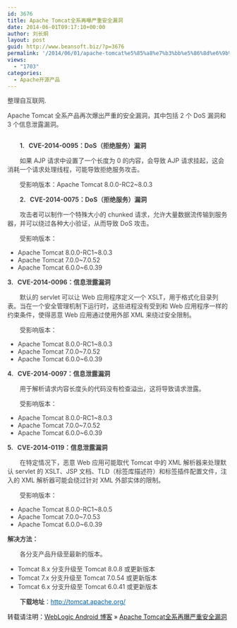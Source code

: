 ```yaml
---
id: 3676
title: Apache Tomcat全系再曝严重安全漏洞
date: 2014-06-01T09:17:10+00:00
author: 刘长炯
layout: post
guid: http://www.beansoft.biz/?p=3676
permalink: '/2014/06/01/apache-tomcat%e5%85%a8%e7%b3%bb%e5%86%8d%e6%9b%9d%e4%b8%a5%e9%87%8d%e5%ae%89%e5%85%a8%e6%bc%8f%e6%b4%9e/'
views:
  - "1703"
categories:
  - Apache开源产品
---
```

<p style="color: #404040;">
  整理自互联网.
</p>

<p style="color: #404040;">
  Apache Tomcat 全系产品再次爆出严重的安全漏洞，其中包括 2 个 DoS 漏洞和 3 个信息泄露漏洞。
</p>

<p style="color: #404040;">
  <img src="http://images.cnitblog.com/news/157064/201405/282056144314319.png" alt="" />
</p>

<p style="color: #404040;">
  　　<strong>1. &nbsp; CVE-2014-0095：DoS（拒绝服务）漏洞</strong>
</p>

<p style="color: #404040;">
  　　如果 AJP 请求中设置了一个长度为 0 的内容，会导致 AJP 请求挂起，这会消耗一个请求处理线程，可能导致拒绝服务攻击。
</p>

<p style="color: #404040;">
  　　受影响版本：Apache Tomcat 8.0.0-RC2~8.0.3
</p>

<p style="color: #404040;">
  　　<strong>2. &nbsp; CVE-2014-0075：DoS（拒绝服务）漏洞</strong>
</p>

<p style="color: #404040;">
  　　攻击者可以制作一个特殊大小的 chunked 请求，允许大量数据流传输到服务器，并可以绕过各种大小验证，从而导致 DoS 攻击。
</p>

<p style="color: #404040;">
  　　受影响版本：
</p>

<ul style="color: #404040;">
  <li>
    Apache Tomcat 8.0.0-RC1~8.0.3
  </li>
  <li>
    Apache Tomcat 7.0.0~7.0.52
  </li>
  <li>
    Apache Tomcat 6.0.0~6.0.39
  </li>
</ul>

<p style="color: #404040;">
  <strong>3. &nbsp; CVE-2014-0096：信息泄露漏洞</strong>
</p>

<p style="color: #404040;">
  　　默认的 servlet 可以让 Web 应用程序定义一个 XSLT，用于格式化目录列表。当在一个安全管理机制下运行时，这些进程没有受到和 Web 应用程序一样的约束条件，使得恶意 Web 应用通过使用外部 XML 来绕过安全限制。
</p>

<p style="color: #404040;">
  　　受影响版本：
</p>

<ul style="color: #404040;">
  <li>
    Apache Tomcat 8.0.0-RC1~8.0.3
  </li>
  <li>
    Apache Tomcat 7.0.0~7.0.52
  </li>
  <li>
    Apache Tomcat 6.0.0~6.0.39
  </li>
</ul>

<p style="color: #404040;">
  <strong>4. &nbsp; CVE-2014-0097：信息泄露漏洞</strong>
</p>

<p style="color: #404040;">
  　　用于解析请求内容长度头的代码没有检查溢出，这将导致请求泄露。
</p>

<p style="color: #404040;">
  　　受影响版本：
</p>

<ul style="color: #404040;">
  <li>
    Apache Tomcat 8.0.0-RC1~8.0.3
  </li>
  <li>
    Apache Tomcat 7.0.0~7.0.52
  </li>
  <li>
    Apache Tomcat 6.0.0~6.0.39
  </li>
</ul>

<p style="color: #404040;">
  <strong>5. &nbsp; CVE-2014-0119：信息泄露漏洞</strong>
</p>

<p style="color: #404040;">
  　　在特定情况下，恶意 Web 应用可能取代 Tomcat 中的 XML 解析器来处理默认 servlet 的 XSLT、JSP 文档、TLD（标签库描述符）和标签插件配置文件，注入的 XML 解析器可能会绕过针对 XML 外部实体的限制。
</p>

<p style="color: #404040;">
  　　受影响版本：
</p>

<ul style="color: #404040;">
  <li>
    Apache Tomcat 8.0.0-RC1~8.0.5
  </li>
  <li>
    Apache Tomcat 7.0.0~7.0.53
  </li>
  <li>
    Apache Tomcat 6.0.0~6.0.39
  </li>
</ul>

<p style="color: #404040;">
  <strong>解决方法：</strong>
</p>

<p style="color: #404040;">
  　　各分支产品升级至最新的版本。
</p>

<ul style="color: #404040;">
  <li>
    Tomcat 8.x 分支升级至 Tomcat 8.0.8 或更新版本
  </li>
  <li>
    Tomcat 7.x 分支升级至 Tomcat 7.0.54 或更新版本
  </li>
  <li>
    Tomcat 6.x 分支升级至 Tomcat 6.0.41 或更新版本
  </li>
</ul>

<p style="color: #404040;">
  <strong>　　下载地址</strong>：<a style="color: #005fa9;" href="http://tomcat.apache.org/" target="_blank">http://tomcat.apache.org/</a>
</p>

转载请注明：[WebLogic Android 博客](http://www.beansoft.biz) &raquo; [Apache Tomcat全系再曝严重安全漏洞](http://www.beansoft.biz/2014/06/01/apache-tomcat%e5%85%a8%e7%b3%bb%e5%86%8d%e6%9b%9d%e4%b8%a5%e9%87%8d%e5%ae%89%e5%85%a8%e6%bc%8f%e6%b4%9e/)